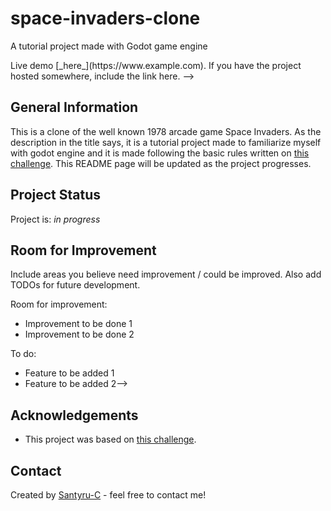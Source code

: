 # space-invaders-clone
A tutorial project made with Godot game engine

<!--> Live demo [_here_](https://www.example.com). If you have the project hosted somewhere, include the link here. -->
## General Information
<!-- - Provide general information about your project here.
- What problem does it (intend to) solve?
- What is the purpose of your project?
- Why did you undertake it?
<!-- You don't have to answer all the questions - just the ones relevant to your project. -->
This is a clone of the well known 1978 arcade game Space Invaders. As the description in the title says,
it is a tutorial project made to familiarize myself with godot engine and it is made following the basic rules
written on [this challenge](https://20_games_challenge.gitlab.io/challenge/).
This README page will be updated as the project progresses.

<!-- ## Comments on the project --<>

## Technologies Used
- Godot Engine v3.5.1
- GDScript

<!--## Features
List the ready features here:
- Awesome feature 1
- Awesome feature 2
- Awesome feature 3


## Screenshots
![Example screenshot](./img/screenshot.png)
If you have screenshots you'd like to share, include them here. -->

<!--## Usage
How does one go about using it?
Provide various use cases and code examples here.

`write-your-code-here`-->


## Project Status
Project is: _in progress_ <!--/ _complete_ / _no longer being worked on_. If you are no longer working on it, provide reasons why.-->


## Room for Improvement
Include areas you believe need improvement / could be improved. Also add TODOs for future development.

Room for improvement:
- Improvement to be done 1
- Improvement to be done 2

To do:
- Feature to be added 1
- Feature to be added 2-->


## Acknowledgements
- This project was based on [this challenge](https://20_games_challenge.gitlab.io/challenge/).



## Contact
Created by [Santyru-C](https://github.com/Santyru-C) - feel free to contact me!


<!-- Optional -->
<!-- ## License -->
<!-- This project is open source and available under the [... License](). -->

<!-- You don't have to include all sections - just the one's relevant to your project -->